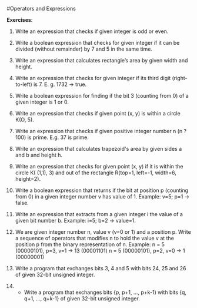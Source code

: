 #Operators and Expressions

**Exercises**:

01. Write an expression that checks if given integer is odd or even.

02. Write a boolean expression that checks for given integer if it can be divided (without remainder) by 7 and 5 in the same time.

03. Write an expression that calculates rectangle’s area by given width and height.

04. Write an expression that checks for given integer if its third digit (right-to-left) is 7. E. g. 1732 -> true.

05. Write a boolean expression for finding if the bit 3 (counting from 0) of a given integer is 1 or 0.

06. Write an expression that checks if given point (x,  y) is within a circle K(O, 5).

07. Write an expression that checks if given positive integer number n (n ? 100) is prime. E.g. 37 is prime.

08. Write an expression that calculates trapezoid's area by given sides a and b and height h.

09. Write an expression that checks for given point (x, y) if it is within the circle K( (1,1), 3)
and out of the rectangle R(top=1, left=-1, width=6, height=2).

10. Write a boolean expression that returns if the bit at position p (counting from 0) in a given integer number
v has value of 1. Example: v=5; p=1 -> false.

11. Write an expression that extracts from a given integer i the value of a given bit number b. Example: i=5; b=2 -> value=1.

12. We are given integer number n, value v (v=0 or 1) and a position p. Write a sequence of operators that modifies
n to hold the value v at the position p from the binary representation of n.
Example: n = 5 (00000101), p=3, v=1 -> 13 (00001101)
	 n = 5 (00000101), p=2, v=0 -> 1 (00000001)

13. Write a program that exchanges bits 3, 4 and 5 with bits 24, 25 and 26 of given 32-bit unsigned integer.

14. * Write a program that exchanges bits {p, p+1, …, p+k-1) with bits {q, q+1, …, q+k-1} of given 32-bit unsigned integer.
